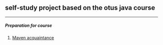 ## self-study project based on the otus java course
***

##### Preparation for course
  1. [Maven acquaintance][L01-1-maven]


[L01-1-maven]: ../../tree/main/L01.1-maven "L01.1-maven"
